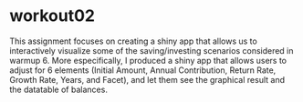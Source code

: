 # workout02

This assignment focuses on creating a shiny app that allows us to interactively visualize some of the saving/investing scenarios considered in warmup 6. More especifically, I produced a shiny app that allows users to adjust for 6 elements (Initial Amount, Annual Contribution, Return Rate, Growth Rate, Years, and Facet), and let them see the graphical result and the datatable of balances.
